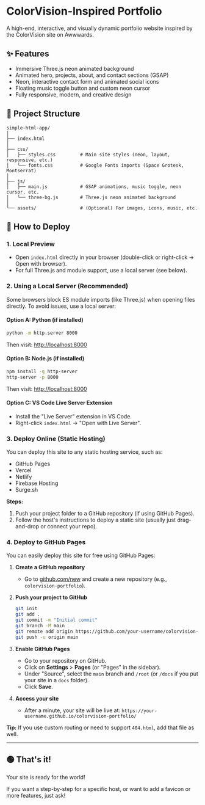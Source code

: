 # ColorVision-Inspired Portfolio

A high-end, interactive, and visually dynamic portfolio website inspired by the ColorVision site on Awwwards.

## ✨ Features
- Immersive Three.js neon animated background
- Animated hero, projects, about, and contact sections (GSAP)
- Neon, interactive contact form and animated social icons
- Floating music toggle button and custom neon cursor
- Fully responsive, modern, and creative design

## 📁 Project Structure
```
simple-html-app/
│
├── index.html
│
├── css/
│   ├── styles.css         # Main site styles (neon, layout, responsive, etc.)
│   └── fonts.css          # Google Fonts imports (Space Grotesk, Montserrat)
│
├── js/
│   ├── main.js            # GSAP animations, music toggle, neon cursor, etc.
│   └── three-bg.js        # Three.js neon animated background
│
└── assets/                # (Optional) For images, icons, music, etc.
```

## 🚀 How to Deploy

### 1. Local Preview
- Open `index.html` directly in your browser (double-click or right-click → Open with browser).
- For full Three.js and module support, use a local server (see below).

### 2. Using a Local Server (Recommended)
Some browsers block ES module imports (like Three.js) when opening files directly. To avoid issues, use a local server:

#### Option A: Python (if installed)
```sh
python -m http.server 8000
```
Then visit: [http://localhost:8000](http://localhost:8000)

#### Option B: Node.js (if installed)
```sh
npm install -g http-server
http-server -p 8000
```
Then visit: [http://localhost:8000](http://localhost:8000)

#### Option C: VS Code Live Server Extension
- Install the "Live Server" extension in VS Code.
- Right-click `index.html` → "Open with Live Server".

### 3. Deploy Online (Static Hosting)
You can deploy this site to any static hosting service, such as:
- GitHub Pages
- Vercel
- Netlify
- Firebase Hosting
- Surge.sh

**Steps:**
1. Push your project folder to a GitHub repository (if using GitHub Pages).
2. Follow the host's instructions to deploy a static site (usually just drag-and-drop or connect your repo).

### 4. Deploy to GitHub Pages

You can easily deploy this site for free using GitHub Pages:

1. **Create a GitHub repository**
   - Go to [github.com/new](https://github.com/new) and create a new repository (e.g., `colorvision-portfolio`).

2. **Push your project to GitHub**
   ```sh
   git init
   git add .
   git commit -m "Initial commit"
   git branch -M main
   git remote add origin https://github.com/your-username/colorvision-portfolio.git
   git push -u origin main
   ```

3. **Enable GitHub Pages**
   - Go to your repository on GitHub.
   - Click on **Settings** > **Pages** (or "Pages" in the sidebar).
   - Under "Source", select the `main` branch and `/root` (or `/docs` if you put your site in a `docs` folder).
   - Click **Save**.

4. **Access your site**
   - After a minute, your site will be live at:
     `https://your-username.github.io/colorvision-portfolio/`

**Tip:** If you use custom routing or need to support `404.html`, add that file as well.

---

## 🟢 That's it!
Your site is ready for the world!

If you want a step-by-step for a specific host, or want to add a favicon or more features, just ask!
